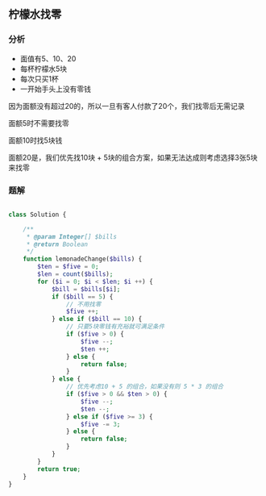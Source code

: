 ## 柠檬水找零

### 分析

* 面值有5、10、20
* 每杯柠檬水5块
* 每次只买1杯
* 一开始手头上没有零钱

因为面额没有超过20的，所以一旦有客人付款了20个，我们找零后无需记录

面额5时不需要找零

面额10时找5块钱

面额20是，我们优先找10块 + 5块的组合方案，如果无法达成则考虑选择3张5块来找零

### 题解

``` php

class Solution {

    /**
     * @param Integer[] $bills
     * @return Boolean
     */
    function lemonadeChange($bills) {
        $ten = $five = 0;
        $len = count($bills);
        for ($i = 0; $i < $len; $i ++) {
            $bill = $bills[$i];
            if ($bill == 5) {
                // 不用找零
                $five ++;
            } else if ($bill == 10) {
                // 只要5块零钱有充裕就可满足条件
                if ($five > 0) {
                    $five --;
                    $ten ++;
                } else {
                    return false;
                }
            } else {
                // 优先考虑10 + 5 的组合，如果没有则 5 * 3 的组合
                if ($five > 0 && $ten > 0) {
                    $five --;
                    $ten --;
                } else if ($five >= 3) {
                    $five -= 3;
                } else {
                    return false;
                }
            }
        }
        return true;
    }
}

```